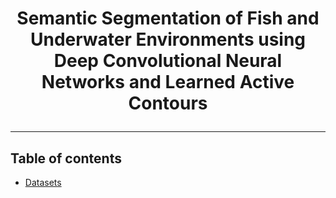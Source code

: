 # <p align="center"> Semantic Segmentation of Fish and Underwater Environments using Deep Convolutional Neural Networks and Learned Active Contours </p>
----------------------------------------------------------

## Table of contents

- [Datasets](./Docs/DATA.md)

